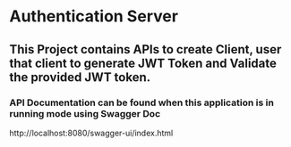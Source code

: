 # Authentication Server

## This Project contains APIs to create Client, user that client to generate JWT Token and Validate the provided JWT token.

### API Documentation can be found when this application is in running mode using Swagger Doc 
http://localhost:8080/swagger-ui/index.html